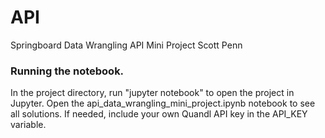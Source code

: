 # API
Springboard Data Wrangling API Mini Project
Scott Penn

### Running the notebook.

In the project directory, run "jupyter notebook" to open the project in Jupyter. Open the api_data_wrangling_mini_project.ipynb notebook to see all solutions. If needed, include your own Quandl API key in the API_KEY variable.